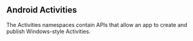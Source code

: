 ## Android Activities

The Activities namespaces contain APIs that allow an app to create and publish Windows-style Activities.

